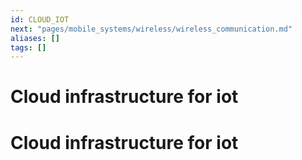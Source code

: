 ```yaml
---
id: CLOUD_IOT
next: "pages/mobile_systems/wireless/wireless_communication.md"
aliases: []
tags: []
---
```


# Cloud infrastructure for iot
# Cloud infrastructure for iot
